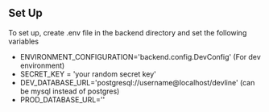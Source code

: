 ## Set Up
To set up, create .env file in the backend directory and set the following variables

- ENVIRONMENT_CONFIGURATION='backend.config.DevConfig' (For dev environment)
- SECRET_KEY = 'your random secret key'
- DEV_DATABASE_URL='postgresql://username@localhost/devline' (can be mysql instead of postgres)
- PROD_DATABASE_URL=''
